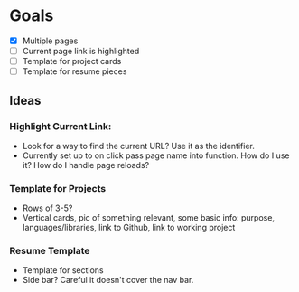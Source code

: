 # Goals
- [x] Multiple pages
- [ ] Current page link is highlighted
- [ ] Template for project cards
- [ ] Template for resume pieces

## Ideas
### Highlight Current Link:
- Look for a way to find the current URL? Use it as the identifier.
- Currently set up to on click pass page name into function. How do I use it? How do I handle page reloads?

### Template for Projects
- Rows of 3-5?
- Vertical cards, pic of something relevant, some basic info: purpose, languages/libraries, link to Github, link to working project

### Resume Template
- Template for sections
- Side bar? Careful it doesn't cover the nav bar.